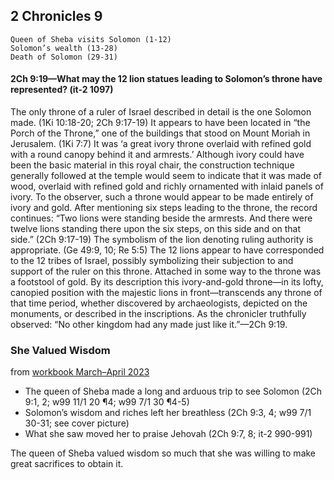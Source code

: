 ## 2 Chronicles 9

```
Queen of Sheba visits Solomon (1-12)
Solomon’s wealth (13-28)
Death of Solomon (29-31)
```

#### 2Ch 9:19​—What may the 12 lion statues leading to Solomon’s throne have represented? (it-2 1097)

The only throne of a ruler of Israel described in detail is the one Solomon made. (1Ki 10:18-20; 2Ch 9:17-19) It appears to have been located in “the Porch of the Throne,” one of the buildings that stood on Mount Moriah in Jerusalem. (1Ki 7:7) It was ‘a great ivory throne overlaid with refined gold with a round canopy behind it and armrests.’ Although ivory could have been the basic material in this royal chair, the construction technique generally followed at the temple would seem to indicate that it was made of wood, overlaid with refined gold and richly ornamented with inlaid panels of ivory. To the observer, such a throne would appear to be made entirely of ivory and gold. After mentioning six steps leading to the throne, the record continues: “Two lions were standing beside the armrests. And there were twelve lions standing there upon the six steps, on this side and on that side.” (2Ch 9:17-19) The symbolism of the lion denoting ruling authority is appropriate. (Ge 49:9, 10; Re 5:5) The 12 lions appear to have corresponded to the 12 tribes of Israel, possibly symbolizing their subjection to and support of the ruler on this throne. Attached in some way to the throne was a footstool of gold. By its description this ivory-and-gold throne​—in its lofty, canopied position with the majestic lions in front—​transcends any throne of that time period, whether discovered by archaeologists, depicted on the monuments, or described in the inscriptions. As the chronicler truthfully observed: “No other kingdom had any made just like it.”​—2Ch 9:19.

### She Valued Wisdom

from [workbook March–April 2023](https://www.jw.org/en/library/jw-meeting-workbook/march-april-2023-mwb/Life-and-Ministry-Meeting-Schedule-for-April-10-16-2023/She-Valued-Wisdom/)

- The queen of Sheba made a long and arduous trip to see Solomon (2Ch 9:1, 2; w99 11/1 20 ¶4; w99 7/1 30 ¶4-5)
- Solomon’s wisdom and riches left her breathless (2Ch 9:3, 4; w99 7/1 30-31; see cover picture)
- What she saw moved her to praise Jehovah (2Ch 9:7, 8; it-2 990-991)

The queen of Sheba valued wisdom so much that she was willing to make great sacrifices to obtain it.
